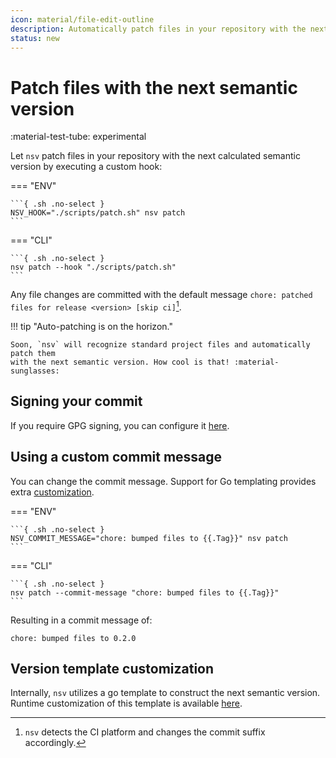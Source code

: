 ```yaml
---
icon: material/file-edit-outline
description: Automatically patch files in your repository with the next semantic version
status: new
---
```


# Patch files with the next semantic version

<span class="rounded-pill">:material-test-tube: experimental</span>

Let `nsv` patch files in your repository with the next calculated semantic version by executing a custom hook:

=== "ENV"

    ```{ .sh .no-select }
    NSV_HOOK="./scripts/patch.sh" nsv patch
    ```

=== "CLI"

    ```{ .sh .no-select }
    nsv patch --hook "./scripts/patch.sh"
    ```

Any file changes are committed with the default message `chore: patched files for release <version> [skip ci]`[^1].

[^1]: `nsv` detects the CI platform and changes the commit suffix accordingly.

!!! tip "Auto-patching is on the horizon."

    Soon, `nsv` will recognize standard project files and automatically patch them
    with the next semantic version. How cool is that! :material-sunglasses:

## Signing your commit

If you require GPG signing, you can configure it [here](./git-signing.md).

## Using a custom commit message

You can change the commit message. Support for Go templating provides extra [customization](./reference/templating.md#commit-message).

=== "ENV"

    ```{ .sh .no-select }
    NSV_COMMIT_MESSAGE="chore: bumped files to {{.Tag}}" nsv patch
    ```

=== "CLI"

    ```{ .sh .no-select }
    nsv patch --commit-message "chore: bumped files to {{.Tag}}"
    ```

Resulting in a commit message of:

```{ .text .no-select .no-copy }
chore: bumped files to 0.2.0
```

## Version template customization

Internally, `nsv` utilizes a go template to construct the next semantic version. Runtime customization of this template is available [here](./next-version.md#version-template-customization).
